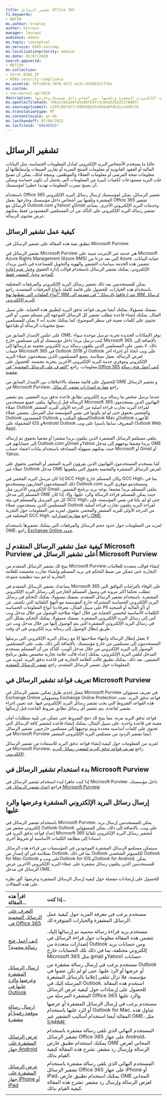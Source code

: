 ```yaml
---
title: تشفير الرسائل Office 365
f1.keywords:
- NOCSH
ms.author: krowley
author: kccross
manager: laurawi
audience: Admin
ms.topic: conceptual
ms.service: O365-seccomp
ms.localizationpriority: medium
ms.date: 02/07/2020
search.appverid:
- MET150
ms.collection:
- Strat_O365_IP
- M365-security-compliance
ms.assetid: f87cb016-7876-4317-ae3c-9169b311ff8a
ms.custom:
- seo-marvel-apr2020
description: تعرف على كيفية إرسال رسائل البريد الإلكتروني المشفرة وتلقيها بين أشخاص داخل مؤسستك وخارجها.
ms.openlocfilehash: 746a1cbb1d4fa5e98fb3fc3cbba529232178987c
ms.sourcegitcommit: c29fc9d7477c3985d02d7a956a9f4b311c4d9c76
ms.translationtype: MT
ms.contentlocale: ar-SA
ms.lasthandoff: 07/06/2022
ms.locfileid: "66640555"
---
```

# <a name="message-encryption"></a>تشفير الرسائل

غالبا ما يستخدم الأشخاص البريد الإلكتروني لتبادل المعلومات الحساسة، مثل البيانات المالية أو العقود القانونية أو معلومات المنتج السرية أو تقارير المبيعات وإسقاطاتها أو معلومات صحة المرضى أو معلومات العملاء والموظفين. ونتيجة لذلك، يمكن أن تصبح علب البريد مستودعات لكميات كبيرة من المعلومات التي يحتمل أن تكون حساسة ويمكن أن يصبح تسرب المعلومات تهديدا خطيرا لمؤسستك.

باستخدام Office 365 تشفير الرسائل، يمكن لمؤسستك إرسال رسائل البريد الإلكتروني المشفرة وتلقيها بين أشخاص داخل مؤسستك وخارجها. يعمل Office 365 تشفير الرسائل مع Outlook.com وYahoo! وGmail وخدمات البريد الإلكتروني الأخرى. يساعد تشفير رسالة البريد الإلكتروني على التأكد من أن المستلمين المقصودين فقط يمكنهم عرض محتوى الرسالة.

## <a name="how-message-encryption-works"></a>كيفية عمل تشفير الرسائل

تنطبق بقية هذه المقالة على تشفير الرسائل في Microsoft Purview.

تشفير الرسائل في Microsoft Purview هي خدمة عبر الإنترنت مبنية على Microsoft Azure Rights Management (Azure RMS) التي تعد جزءا من Azure حماية البيانات. تتضمن هذه الخدمة سياسات التشفير والهوية والتخويل للمساعدة في تأمين بريدك الإلكتروني. يمكنك تشفير الرسائل باستخدام قوالب إدارة الحقوق [وخيار عدم إعادة التوجيه](/information-protection/deploy-use/configure-usage-rights#do-not-forward-option-for-emails) [وخيار التشفير فقط](/information-protection/deploy-use/configure-usage-rights#encrypt-only-option-for-emails).

يمكن للمستخدمين بعد ذلك تشفير رسائل البريد الإلكتروني والمرفقات المختلفة باستخدام هذه الخيارات. للحصول على قائمة كاملة بأنواع المرفقات المعتمدة، راجع ["أنواع الملفات التي تغطيها نهج IRM عند إرفاقها بالرسائل" في مقدمة إلى IRM لرسائل البريد الإلكتروني](https://support.office.com/article/bb643d33-4a3f-4ac7-9770-fd50d95f58dc#FileTypesforIRM).

بصفتك مسؤولا، يمكنك أيضا تعريف قواعد تدفق البريد لتطبيق هذه الحماية. على سبيل المثال، يمكنك إنشاء قاعدة تتطلب تشفير كل الرسائل الموجهة إلى مستلم معين، أو التي تحتوي على كلمات معينة في سطر الموضوع، كما يمكنك تحديد أنه لا يمكن للمستلمين نسخ محتويات الرسالة أو طباعتها.

على عكس الإصدار السابق من OME، توفر الإمكانات الجديدة تجربة مرسل موحدة سواء كنت ترسل بريدا داخل مؤسستك أو إلى مستلمين خارج Microsoft 365. بالإضافة إلى ذلك، لا يتعين على المستلمين الذين يتلقون رسالة بريد إلكتروني محمية تم إرسالها إلى حساب Microsoft 365 في Outlook 2016 أو Outlook على ويب اتخاذ أي إجراء آخر لعرض الرسالة. يعمل بسلاسة. يتمتع المستلمون الذين يستخدمون عملاء البريد الإلكتروني وموفري خدمة البريد الإلكتروني الآخرين بتجربة محسنة. للحصول على معلومات، راجع ["التعرف على الرسائل المحمية" في Office 365](https://support.office.com/article/Learn-about-protected-messages-in-Office-365-2baf3ac7-12db-40a4-8af7-1852204b4b67) [كيف أعمل فتح رسالة محمية](https://support.office.com/article/How-do-I-open-a-protected-message-1157a286-8ecc-4b1e-ac43-2a608fbf3098).

للحصول على قائمة مفصلة بالاختلافات بين الإصدار السابق من OME و تشفير الرسائل في Microsoft Purview، راجع [مقارنة إصدارات تشفير الرسائل](ome-version-comparison.md).

عندما يرسل شخص ما رسالة بريد إلكتروني تطابق قاعدة تدفق بريد التشفير، يتم تشفير الرسالة قبل إرسالها. يتلقى جميع مستخدمي Microsoft 365 النهائيين الذين يستخدمون عملاء Outlook لقراءة البريد تجارب قراءة أصلية من الدرجة الأولى للبريد المشفر والمحمي بحقوق حتى لو لم يكونوا في نفس المؤسسة مثل المرسل. يتضمن عملاء Outlook المعتمدون Outlook لسطح المكتب وOutlook Mac وOutlook للأجهزة المحمولة على iOS وAndroid Outlook على ويب (المعروف سابقا باسم Outlook Web App).

يتلقى مستلمو الرسائل المشفرة الذين يتلقون بريدا مشفرا أو محميا بحقوق تم إرساله إلى حساباتهم في Outlook.com وGmail وYahoo بريدا مجمعا يوجههم إلى مدخل OME حيث يمكنهم بسهولة المصادقة باستخدام بيانات اعتماد حساب Microsoft أو Gmail أو Yahoo.

كما يستخدم المستخدمون النهائيون الذين يقرؤون البريد المشفر أو المحمي بحقوق على عملاء غير Outlook مدخل OME لعرض الرسائل المشفرة والمحمية بحقوق التي يتلقونها.

إذا كان مرسل البريد المحمي في GCC High وكان المستلم خارج GCC High، بما في ذلك المستخدمون التجاريون ومستخدمو Outlook.com ومستخدمو موفري البريد الإلكتروني الآخرين مثل Gmail، يتلقى المستلم بريدا مجمعا. يوجه بريد برنامج التضمين المستلم إلى مدخل OME حيث يمكن للمستلم قراءة الرسالة والرد عليها. وإلا، إذا كان كل من المرسل والمستلم في بيئة GCC High، حتى لو لم يكنا في نفس المؤسسة، فإن المستلمين الذين يستخدمون عملاء Outlook لقراءة البريد يتلقون تجارب قراءة أصلية من الدرجة الأولى للبريد المشفر والمحمي بحقوق. لمزيد من المعلومات حول التجربة المختلفة في GCC High، راجع [مقارنة إصدارات OME](ome-version-comparison.md).

لمزيد من المعلومات حول حدود حجم الرسائل والمرفقات التي يمكنك تشفيرها باستخدام OME، راجع [Exchange Online حدود](/office365/servicedescriptions/exchange-online-service-description/exchange-online-limits).

## <a name="how-microsoft-purview-advanced-message-encryption-works-on-top-of-microsoft-purview-message-encryption"></a>كيفية عمل تشفير الرسائل المتقدم ل Microsoft Purview أعلى تشفير الرسائل في Microsoft Purview

يتيح لك تشفير الرسائل المتقدم من Microsoft Purview إنشاء قوالب متعددة للعلامات التجارية حتى تتمكن من ضبط التحكم في بريد المستلم وإنشاء تجارب مخصصة للعلامة التجارية لدعم بنية تنظيمية متنوعة.

يساعدك تشفير الرسائل المتقدم في Microsoft 365 على الوفاء بالتزامات التوافق التي تتطلب تحكما أكثر مرونة في وصول المستلم الخارجي إلى رسائل البريد الإلكتروني المشفرة. باستخدام تشفير الرسائل المتقدم، بصفتك مسؤولا، يمكنك التحكم في رسائل البريد الإلكتروني الحساسة المشتركة خارج المؤسسة مع النهج التلقائية التي تكشف عن أنواع المعلومات الحساسة (على سبيل المثال، معرفات PII أو المالية أو الصحية) أو الكلمات الأساسية لتحسين الحماية من خلال انتهاء صلاحية الوصول من خلال مدخل ويب آمن إلى رسائل البريد الإلكتروني المشفرة. بصفتك مسؤولا، يمكنك التحكم بشكل أكبر في رسائل البريد الإلكتروني المشفرة التي يتم الوصول إليها من خلال مدخل ويب عن طريق إبطال الوصول إلى رسالة بريد إلكتروني في أي وقت.

لا يعمل إبطال الرسالة وانتهاء صلاحيتها إلا مع رسائل البريد الإلكتروني التي يرسلها المستخدمون إلى مستلمين من خارج مؤسستك. بالإضافة إلى ذلك، يجب على المستلمين الوصول إلى البريد الإلكتروني من خلال مدخل الويب. للتأكد من أن المستلم يستخدم المدخل لتلقي البريد الإلكتروني، يمكنك إعداد قالب علامة تجارية مخصص يطبق برنامج التضمين. بعد ذلك، يمكنك تطبيق قالب العلامة التجارية في قاعدة تدفق البريد. لمزيد من المعلومات حول تشفير الرسائل المتقدم، راجع [تشفير الرسائل المتقدم](ome-advanced-message-encryption.md).

## <a name="defining-rules-for-microsoft-purview-message-encryption"></a>تعريف قواعد تشفير الرسائل في Microsoft Purview

تتمثل إحدى طرق تمكين تشفير الرسائل في Microsoft Purview في تعريف مسؤولي Exchange Online ومسؤولي Exchange Online Protection قواعد تدفق البريد. تحدد هذه القواعد الشروط التي يجب تشفير رسائل البريد الإلكتروني فيها. عند تعيين إجراء تشفير لقاعدة، يتم تشفير أي رسائل تطابق شروط القاعدة قبل إرسالها.

قواعد تدفق البريد مرنة، مما يتيح لك دمج الشروط حتى تتمكن من تلبية متطلبات أمان معينة في قاعدة واحدة. على سبيل المثال، يمكنك إنشاء قاعدة لتشفير كافة الرسائل التي تحتوي على كلمات أساسية محددة ويتم توجيهها إلى مستلمين خارجيين. تشفير الرسائل في Microsoft Purview أيضا تشفير الردود من مستلمي البريد الإلكتروني المشفر.

لمزيد من المعلومات حول كيفية إنشاء قواعد تدفق البريد للاستفادة من تشفير الرسائل في Microsoft Purview، راجع [تعريف قواعد تدفق البريد لتشفير رسائل البريد الإلكتروني](define-mail-flow-rules-to-encrypt-email.md).

## <a name="get-started-with-the-microsoft-purview-message-encryption"></a>بدء استخدام تشفير الرسائل في Microsoft Purview

إذا كنت جاهزا لبدء استخدام تشفير الرسائل في Microsoft Purview داخل مؤسستك، فراجع [إعداد تشفير الرسائل في Microsoft Purview](set-up-new-message-encryption-capabilities.md).

## <a name="sending-viewing-and-replying-to-encrypted-email-messages"></a>إرسال رسائل البريد الإلكتروني المشفرة وعرضها والرد عليها

باستخدام تشفير الرسائل في Microsoft Purview، يمكن للمستخدمين إرسال بريد إلكتروني مشفر من Outlook Outlook على ويب. بالإضافة إلى ذلك، يمكن للمسؤولين إعداد قواعد تدفق البريد في Microsoft 365 لتشفير رسائل البريد الإلكتروني تلقائيا استنادا إلى مطابقة الكلمات الأساسية أو شروط أخرى.

سيتمكن مستلمو الرسائل المشفرة الموجودين في المؤسسات من قراءة هذه الرسائل بسلاسة في أي إصدار من Outlook، بما في ذلك Outlook للكمبيوتر الشخصي Outlook for Mac Outlook على ويب وOutlook for iOS وOutlook for Android. يمكن للمستخدمين الذين يتلقون رسائل مشفرة على عملاء البريد الإلكتروني الآخرين عرض الرسائل في مدخل OME.

للحصول على إرشادات مفصلة حول كيفية إرسال الرسائل المشفرة وعرضها، ألق نظرة على هذه المقالات.

|اقرأ هذه المقالة...|إذا كنت...|
|:-----|:-----|
|[التعرف على الرسائل المحمية في Office 365](https://support.office.com/article/2baf3ac7-12db-40a4-8af7-1852204b4b67.aspx)|مستخدم يرغب في معرفة المزيد حول كيفية عمل الرسائل المشفرة والخيارات المتوفرة لك.|
|[كيف أعمل فتح رسالة محمية؟](https://support.office.com/article/1157a286-8ecc-4b1e-ac43-2a608fbf3098.aspx)|مستخدم يريد قراءة رسالة محمية تم إرسالها إليك. تتضمن هذه المقالة معلومات حول قراءة الرسائل في إصدارات متعددة من Outlook ومن حسابات بريد إلكتروني مختلفة، بما في ذلك تلك الحسابات خارج Microsoft 365 مثل gmail وYahoo! حسابات.|
|[إرسال الرسائل المشفرة وعرضها والرد عليها في Outlook](https://support.microsoft.com/office/send-view-and-reply-to-encrypted-messages-in-outlook-for-pc-eaa43495-9bbb-4fca-922a-df90dee51980)|مستخدم يرغب في إرسال رسالة مشفرة من Outlook أو عرضها أو الرد عليها. حتى لو لم تكن عضوا في مؤسسة، فلا تزال تتلقى إعلاما بالرسائل المشفرة المرسلة إليك في Outlook. استخدم هذه المقالة للحصول على إرشادات حول كيفية عرض الرسائل المشفرة المرسلة من Office 365 والرد عليها.|
|[إرسال رسالة موقعة رقميا أو مشفرة](https://support.microsoft.com/office/send-a-digitally-signed-or-encrypted-message-a18ecf7f-a7ac-4edd-b02e-687b05eff547)|مستخدم يرغب في إرسال الرسائل المشفرة أو عرضها أو الرد عليها باستخدام Outlook for Mac. تتناول هذه المقالة أيضا استخدام أساليب التشفير غير OME، مثل S/MIME.|
|[عرض الرسائل المشفرة على جهاز Android](https://support.office.com/article/83d60f17-2305-407a-a762-7d518401fdeb)|المستخدم النهائي الذي تلقى رسالة مشفرة باستخدام تشفير الرسائل Office 365 على جهاز Android، يمكنك استخدام تطبيق عارض OME المجاني لعرض الرسالة وإرسال رد مشفر. تشرح هذه المقالة كيفية القيام بذلك.|
|[عرض الرسائل المشفرة على جهاز iPhone أو iPad](https://support.microsoft.com/office/view-protected-messages-on-your-iphone-or-ipad-4d631321-0d26-4bcc-a483-d294dd0b1caf)|المستخدم النهائي الذي تلقى رسالة مشفرة باستخدام تشفير الرسائل Office 365 على جهاز iPhone أو iPad، يمكنك استخدام تطبيق عارض OME المجاني لعرض الرسالة وإرسال رد مشفر. تشرح هذه المقالة كيفية القيام بذلك.|
||
